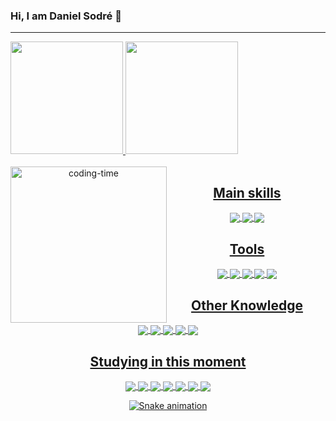 ### Hi, I am Daniel Sodré 👋

<hr>

<div align="left">
  <a href=https://github.com/DaronBecaus>
  <img height=180em src=https://github-readme-stats.vercel.app/api?username=DaronBecaus&show_icons=true&theme=codeSTACKr>
  <img height=180em src=https://github-readme-stats.vercel.app/api/top-langs/?username=DaronBecaus&theme=codeSTACKr>
</div>
        
<div  align="center"> 
  <div style="display: inline_block"><br>
        <img align="left" height="250" alt="coding-time" src="https://www.alura.com.br/artigos/assets/hello-world-em-varias-linguagens/imagem1.gif">
        <h2 align="center">Main skills</h2>
        <img align="center" src="https://img.shields.io/badge/GitHub-100000?style=for-the-badge&logo=github&logoColor=white">
        <img align="center" src="https://img.shields.io/badge/HTML5-E34F26?style=for-the-badge&logo=html5&logoColor=white">
        <img align="center" src="https://img.shields.io/badge/CSS3-1572B6?style=for-the-badge&logo=css3&logoColor=white">
        <h2 align="center">Tools</h2>
        <img align="center" src="https://img.shields.io/badge/Visual_Studio_Code-0078D4?style=for-the-badge&logo=visual%20studio%20code&logoColor=white">
        <img align="center" src="https://img.shields.io/badge/GIT-E44C30?style=for-the-badge&logo=git&logoColor=white">
        <img align="center" src="https://img.shields.io/badge/GitHub-100000?style=for-the-badge&logo=github&logoColor=white">
        <img align="center" src="https://img.shields.io/badge/Windows-0078D6?style=for-the-badge&logo=windows&logoColor=white">
        <img align="center" src="https://img.shields.io/badge/Microsoft_Office-D83B01?style=for-the-badge&logo=microsoft-office&logoColor=white">
        <h2 align="center">Other Knowledge</h2>
        <img align="center" src="https://img.shields.io/badge/Bootstrap-563D7C?style=for-the-badge&logo=bootstrap&logoColor=white">
        <img align="center" src="https://img.shields.io/badge/Figma-F24E1E?style=for-the-badge&logo=figma&logoColor=white">
        <img align="center" src="https://img.shields.io/badge/Canva-%2300C4CC.svg?&style=for-the-badge&logo=Canva&logoColor=white">
        <img align="center" src="https://img.shields.io/badge/Adobe%20Photoshop-31A8FF?style=for-the-badge&logo=Adobe%20Photoshop&logoColor=black">
        <img align="center" src="https://img.shields.io/badge/Adobe%20Illustrator-FF9A00?style=for-the-badge&logo=adobe%20illustrator&logoColor=white">
        <h2 align="center">Studying in this moment</h2>
        <img align="center" src="	https://img.shields.io/badge/Python-14354C?style=for-the-badge&logo=python&logoColor=white">
        <img align="center" src="https://img.shields.io/badge/JavaScript-F7DF1E?style=for-the-badge&logo=javascript&logoColor=black">
        <img align="center" src="https://img.shields.io/badge/TypeScript-007ACC?style=for-the-badge&logo=typescript&logoColor=white">
        <img align="center" src="https://img.shields.io/badge/React-20232A?style=for-the-badge&logo=react&logoColor=61DAFB">
        <img align="center" src="https://img.shields.io/badge/PHP-777BB4?style=for-the-badge&logo=php&logoColor=white">
        <img align="center" src="https://img.shields.io/badge/Markdown-000000?style=for-the-badge&logo=markdown&logoColor=white">
        <img align="center" src="https://img.shields.io/badge/MySQL-00000F?style=for-the-badge&logo=mysql&logoColor=white">
   </div>
        
![Snake animation](https://github.com/DaronBecaus/DaronBecaus/blob/output/github-contribution-grid-snake.svg)
